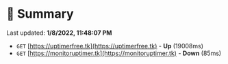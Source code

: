 # 📖 Summary
Last updated: **1/8/2022, 11:48:07 PM**

- `GET` [https://uptimerfree.tk](https://uptimerfree.tk) - **Up** (19008ms)
- `GET` [https://monitoruptimer.tk](https://monitoruptimer.tk) - **Down** (85ms)
